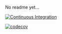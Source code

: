 No readme yet...

[![Continuous Integration](https://github.com/capo-at-the-5th-fret/caff/actions/workflows/ci.yml/badge.svg)](https://github.com/capo-at-the-5th-fret/caff/actions/workflows/ci.yml)

[![codecov](https://codecov.io/gh/capo-at-the-5th-fret/caff/branch/main/graph/badge.svg?token=H9TEA8U50B)](https://codecov.io/gh/capo-at-the-5th-fret/caff)
